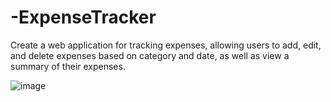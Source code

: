 # -ExpenseTracker
Create a web application for tracking expenses, allowing users to add, edit, and delete expenses based on category and date, as well as view a summary of their expenses.


![image](https://github.com/user-attachments/assets/d3b45328-13bc-4c46-8a0d-eebaad204459)
